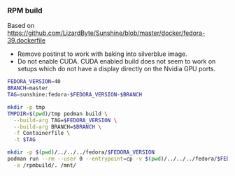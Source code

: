 ### RPM build

Based on https://github.com/LizardByte/Sunshine/blob/master/docker/fedora-39.dockerfile

- Remove postinst to work with baking into silverblue image.
- Do not enable CUDA. CUDA enabled build does not seem to work on setups which do not have a display directly on the Nvidia GPU ports.

```bash
FEDORA_VERSION=40
BRANCH=master
TAG=sunshine:fedora-$FEDORA_VERSION-$BRANCH

mkdir -p tmp
TMPDIR=$(pwd)/tmp podman build \
  --build-arg TAG=$FEDORA_VERSION \
  --build-arg BRANCH=$BRANCH \
  -f Containerfile \
  -t $TAG

mkdir -p $(pwd)/../../../fedora/$FEDORA_VERSION
podman run --rm --user 0 --entrypoint=cp -v $(pwd)/../../../fedora/$FEDORA_VERSION:/mnt $TAG \
  -a /rpmbuild/. /mnt/
```
